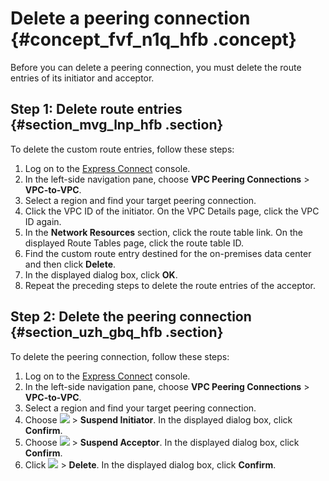 # Delete a peering connection {#concept_fvf_n1q_hfb .concept}

Before you can delete a peering connection, you must delete the route entries of its initiator and acceptor.

## Step 1: Delete route entries {#section_mvg_lnp_hfb .section}

To delete the custom route entries, follow these steps:

1.  Log on to the [Express Connect](https://expressconnectnext.console.aliyun.com) console.
2.  In the left-side navigation pane, choose **VPC Peering Connections** \> **VPC-to-VPC**.
3.  Select a region and find your target peering connection.
4.  Click the VPC ID of the initiator. On the VPC Details page, click the VPC ID again.
5.  In the **Network Resources** section, click the route table link. On the displayed Route Tables page, click the route table ID.
6.  Find the custom route entry destined for the on-premises data center and then click **Delete**.
7.  In the displayed dialog box, click **OK**.
8.  Repeat the preceding steps to delete the route entries of the acceptor.

## Step 2: Delete the peering connection {#section_uzh_gbq_hfb .section}

To delete the peering connection, follow these steps:

1.  Log on to the [Express Connect](https://expressconnectnext.console.aliyun.com) console.
2.  In the left-side navigation pane, choose **VPC Peering Connections** \> **VPC-to-VPC**.
3.  Select a region and find your target peering connection.
4.  Choose **![](http://static-aliyun-doc.oss-cn-hangzhou.aliyuncs.com/assets/img/21440/156049994312053_en-US.png)** \> **Suspend Initiator**. In the displayed dialog box, click **Confirm**.
5.  Choose **![](http://static-aliyun-doc.oss-cn-hangzhou.aliyuncs.com/assets/img/21440/156049994312053_en-US.png)** \> **Suspend Acceptor**. In the displayed dialog box, click **Confirm**.
6.  Click **![](http://static-aliyun-doc.oss-cn-hangzhou.aliyuncs.com/assets/img/21440/156049994312053_en-US.png)** \> **Delete**. In the displayed dialog box, click **Confirm**.

